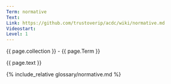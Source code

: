 ```yaml
---
Term: normative
Text: 
Link: https://github.com/trustoverip/acdc/wiki/normative.md
Videostart: 
Level: 1
---
```


{{ page.collection }} - {{ page.Term }}

   {{ page.text }}

{% include_relative glossary/normative.md %}
